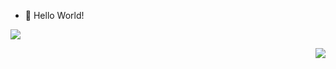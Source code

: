- 👋 Hello World!  



[![](https://github.niyoubinga.cn/api?username=Lv-Lifeng&count_private=true&show_icons=true&theme=graywhite&hide_border=true&hide=stars&hide_title=true&line_height=21&text_color=000&icon_color=000&bg_color=0,ea6161,ffc64d,fffc4d,52fa5a&theme=graywhite)](https://api.se7h.cn/api/python)
  
	








<div align="right">
<img src=https://komarev.com/ghpvc/?username=Lv-Lifeng&color=yellow&style=flat-square&label=PV />
</div>












<!--- &hide=stars,commits,prs,issues,contribs --->
<!---
[![Top Langs](https://github-readme-stats.vercel.app/api/top-langs/?username=Lv-Lifeng&layout=compact)](https://github.com/anuraghazra/github-readme-stats)
--->

<!---
Lv-lifeng/Lv-lifeng is a ✨ special ✨ repository because its `README.md` (this file) appears on your GitHub profile.
You can click the Preview link to take a look at your changes.
--->
